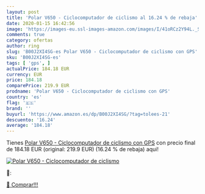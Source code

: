 ```yaml
---
layout: post
title: 'Polar V650 - Ciclocomputador de ciclismo al 16.24 % de rebaja'
date: 2020-01-15 16:42:56
image: 'https://images-eu.ssl-images-amazon.com/images/I/41oRCz2Y94L._SL400_.jpg'
comments: true
category: ofertas
author: ring
slug: 'B00J2XI4SG-es Polar V650 - Ciclocomputador de ciclismo con GPS'
sku: 'B00J2XI4SG-es'
tags: [ 'gps', ]
actualPrice: 184.18 EUR
currency: EUR
price: 184.18
comparePrice: 219.9 EUR
prodname: 'Polar V650 - Ciclocomputador de ciclismo con GPS'
country: 'es'
flag: '🇪🇸'
brand: ''
buyurl: 'https://www.amazon.es/dp/B00J2XI4SG/?tag=tolees-21'
descuento: '16.24'
average: '184.18'
---
```


Tienes [Polar V650 - Ciclocomputador de ciclismo con GPS](https://www.amazon.es/dp/B00J2XI4SG/?tag=tolees-21) con precio final de  184.18 EUR (original: 219.9 EUR) (16.24 %  de rebaja) aqui!

[![Polar V650 - Ciclocomputador de ciclismo](https://images-eu.ssl-images-amazon.com/images/I/41oRCz2Y94L._SL400_.jpg)](https://www.amazon.es/dp/B00J2XI4SG/?tag=tolees-21)

🔎:


[🛒 Comprar!!!](https://www.amazon.es/dp/B00J2XI4SG/?tag=tolees-21)
